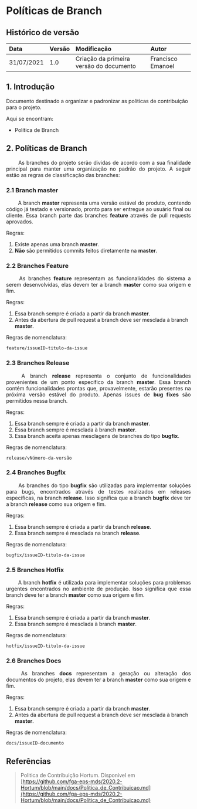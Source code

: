 # Políticas de Branch
## Histórico de versão

| Data | Versão | Modificação | Autor |
| :- | :- | :- | :- |
| 31/07/2021 | 1.0 | Criação da primeira versão do documento | Francisco Emanoel |

## 1. Introdução

Documento destinado a organizar e padronizar as políticas de contribuição para o projeto.

Aqui se encontram:

- Política de Branch

## 2. Políticas de Branch

<p align = "justify"> &emsp;&emsp; As branches do projeto serão dividas de acordo com a sua finalidade principal para manter uma organização no padrão do projeto. A seguir estão as regras de classificação das branches: </p>


### 2.1 Branch master

<p align = "justify"> &emsp;&emsp; A branch <b>master</b> representa uma versão estável do produto, contendo código já testado e versionado, pronto para ser entregue ao usuário final ou cliente. Essa branch parte das branches <b>feature</b> através de pull requests aprovados. </p>

Regras:

1. Existe apenas uma branch **master**.
2. **Não** são permitidos commits feitos diretamente na **master**.


### 2.2 Branches Feature

<p align = "justify"> &emsp;&emsp; As branches <b>feature</b> representam as funcionalidades do sistema a serem desenvolvidas, elas devem ter a branch <b>master</b> como sua origem e fim. </p>

Regras:

1. Essa branch sempre é criada a partir da branch **master**.
2. Antes da abertura de pull request a branch deve ser mesclada à branch **master**.

Regras de nomenclatura:

`feature/issueID-titulo-da-issue`


### 2.3 Branches Release
<p align = "justify"> &emsp;&emsp; A branch <b>release</b> representa o conjunto de funcionalidades provenientes de um ponto específico da branch <b>master</b>. Essa branch contém funcionalidades prontas que, provavelmente, estarão presentes na próxima versão estável do produto. Apenas issues de <b>bug fixes</b> são permitidos nessa branch. </p>

Regras:

1. Essa branch sempre é criada a partir da branch **master**.
2. Essa branch sempre é mesclada à branch **master**.
3. Essa branch aceita apenas mesclagens de branches do tipo **bugfix**.

Regras de nomenclatura:

`release/vNúmero-da-versão`


### 2.4 Branches Bugfix

<p align = "justify"> &emsp;&emsp; As branches do tipo <b>bugfix</b> são utilizadas para implementar soluções para bugs, encontrados através de testes realizados em releases específicas, na branch <b>release</b>. Isso significa que a branch <b>bugfix</b> deve ter a branch <b>release</b> como sua origem e fim. </p>

Regras:

1. Essa branch sempre é criada a partir da branch **release**.
2. Essa branch sempre é mesclada na branch **release**.

Regras de nomenclatura:

`bugfix/issueID-titulo-da-issue`


### 2.5 Branches Hotfix

<p align = "justify"> &emsp;&emsp; A branch <b>hotfix</b> é utilizada para implementar soluções para problemas urgentes encontrados no ambiente de produção. Isso significa que essa branch deve ter a branch <b>master</b> como sua origem e fim. </p>

Regras:

1. Essa branch sempre é criada a partir da branch **master**.
2. Essa branch sempre é mesclada à branch **master**.

Regras de nomenclatura:

`hotfix/issueID-titulo-da-issue`


### 2.6 Branches Docs

<p align = "justify"> &emsp;&emsp; As branches <b>docs</b> representam a geração ou alteração dos documentos do projeto, elas devem ter a branch <b>master</b> como sua origem e fim. </p>

Regras:

1. Essa branch sempre é criada a partir da branch **master**.
2. Antes da abertura de pull request a branch deve ser mesclada à branch **master**. 

Regras de nomenclatura:

`docs/issueID-documento`


## Referências

> Politica de Contribuição Hortum. Disponivel em [https://github.com/fga-eps-mds/2020.2-Hortum/blob/main/docs/Politica_de_Contribuicao.md](https://github.com/fga-eps-mds/2020.2-Hortum/blob/main/docs/Politica_de_Contribuicao.md)
